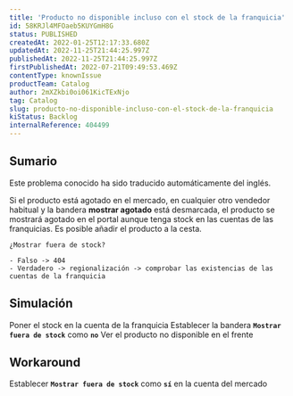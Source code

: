 ```yaml
---
title: 'Producto no disponible incluso con el stock de la franquicia'
id: 58KRJl4MFOaeb5KUYGmH8G
status: PUBLISHED
createdAt: 2022-01-25T12:17:33.680Z
updatedAt: 2022-11-25T21:44:25.997Z
publishedAt: 2022-11-25T21:44:25.997Z
firstPublishedAt: 2022-07-21T09:49:53.469Z
contentType: knownIssue
productTeam: Catalog
author: 2mXZkbi0oi061KicTExNjo
tag: Catalog
slug: producto-no-disponible-incluso-con-el-stock-de-la-franquicia
kiStatus: Backlog
internalReference: 404499
---
```


## Sumario

<div class="alert alert-info">
  <p>Este problema conocido ha sido traducido automáticamente del inglés.</p>
</div>


Si el producto está agotado en el mercado, en cualquier otro vendedor habitual y la bandera **mostrar agotado** está desmarcada, el producto se mostrará agotado en el portal aunque tenga stock en las cuentas de las franquicias. Es posible añadir el producto a la cesta.

    ¿Mostrar fuera de stock?

    - Falso -> 404
    - Verdadero -> regionalización -> comprobar las existencias de las cuentas de la franquicia


## Simulación


Poner el stock en la cuenta de la franquicia
Establecer la bandera **`Mostrar fuera de stock`** como **`no`**
Ver el producto no disponible en el frente



## Workaround


Establecer **`Mostrar fuera de stock`** como **`sí`** en la cuenta del mercado


